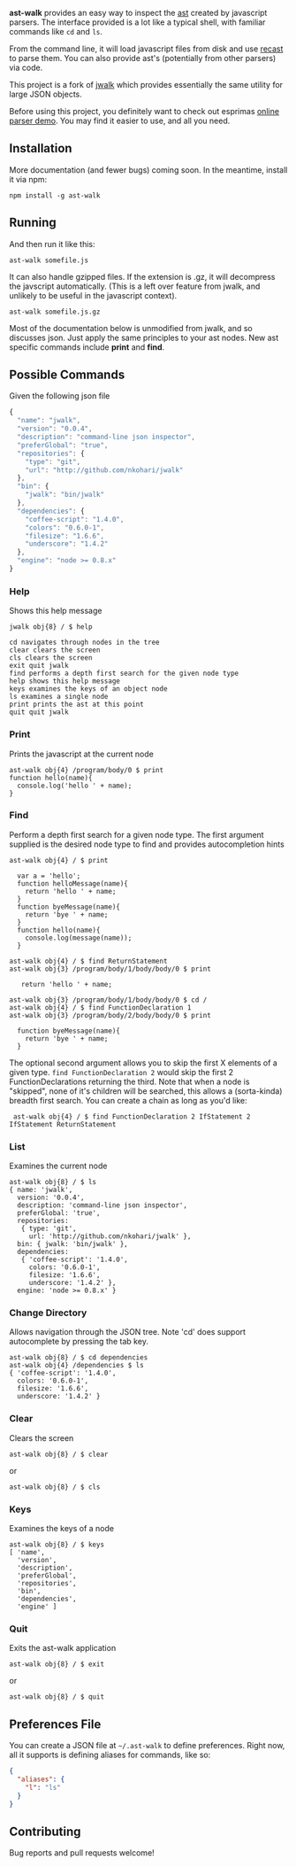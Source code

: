 **ast-walk** provides an easy way to inspect the [ast](https://en.wikipedia.org/wiki/Abstract_syntax_tree)
created by javascript parsers. The interface provided is a lot like a typical shell,
with familiar commands like `cd` and `ls`.

From the command line, it will load javascript files from disk and use [recast](https://github.com/benjamn/recast)
to parse them. You can also provide ast's (potentially from other parsers) via code.

This project is a fork of [jwalk](https://github.com/nkohari/jwalk) which provides essentially the same
utility for large JSON objects.

Before using this project, you definitely want to check out esprimas [online parser demo](http://esprima.org/demo/parse.html).
You may find it easier to use, and all you need.

## Installation

More documentation (and fewer bugs) coming soon. In the meantime, install it via npm:

```
npm install -g ast-walk
```

## Running
And then run it like this:

```
ast-walk somefile.js
```

It can also handle gzipped files. If the extension is .gz, it will decompress the javscript automatically.
(This is a left over feature from jwalk, and unlikely to be useful in the javascript context).

```
ast-walk somefile.js.gz
```

Most of the documentation below is unmodified from jwalk, and so discusses json. Just apply the same
principles to your ast nodes. New ast specific commands include **print** and **find**.

## Possible Commands

Given the following json file

````javascript
{
  "name": "jwalk",
  "version": "0.0.4",
  "description": "command-line json inspector",
  "preferGlobal": "true",
  "repositories": {
    "type": "git",
    "url": "http://github.com/nkohari/jwalk"
  },
  "bin": {
    "jwalk": "bin/jwalk"
  },
  "dependencies": {
    "coffee-script": "1.4.0",
    "colors": "0.6.0-1",
    "filesize": "1.6.6",
    "underscore": "1.4.2"
  },
  "engine": "node >= 0.8.x"
}
````

### Help

Shows this help message

```
jwalk obj{8} / $ help

cd navigates through nodes in the tree
clear clears the screen
cls clears the screen
exit quit jwalk
find performs a depth first search for the given node type
help shows this help message
keys examines the keys of an object node
ls examines a single node
print prints the ast at this point
quit quit jwalk
```

### Print

Prints the javascript at the current node

```
ast-walk obj{4} /program/body/0 $ print
function hello(name){
  console.log('hello ' + name);
}
```

### Find

Perform a depth first search for a given node type.
The first argument supplied is the desired node type to find and provides autocompletion hints

```
ast-walk obj{4} / $ print

  var a = 'hello';
  function helloMessage(name){
    return 'hello ' + name;
  }
  function byeMessage(name){
    return 'bye ' + name;
  }
  function hello(name){
    console.log(message(name));
  }

ast-walk obj{4} / $ find ReturnStatement
ast-walk obj{3} /program/body/1/body/body/0 $ print

   return 'hello ' + name;

ast-walk obj{3} /program/body/1/body/body/0 $ cd /
ast-walk obj{4} / $ find FunctionDeclaration 1
ast-walk obj{3} /program/body/2/body/body/0 $ print

  function byeMessage(name){
    return 'bye ' + name;
  }
```

The optional second argument allows you to skip the first X elements of a given type.
`find FunctionDeclaration 2` would skip the first 2 FunctionDeclarations returning the third.
Note that when a node is "skipped", none of it's children will be searched, this allows
a (sorta-kinda) breadth first search. You can create a chain as long as you'd like:

```
 ast-walk obj{4} / $ find FunctionDeclaration 2 IfStatement 2 IfStatement ReturnStatement
```

### List

Examines the current node

```
ast-walk obj{8} / $ ls
{ name: 'jwalk',
  version: '0.0.4',
  description: 'command-line json inspector',
  preferGlobal: 'true',
  repositories:
   { type: 'git',
     url: 'http://github.com/nkohari/jwalk' },
  bin: { jwalk: 'bin/jwalk' },
  dependencies:
   { 'coffee-script': '1.4.0',
     colors: '0.6.0-1',
     filesize: '1.6.6',
     underscore: '1.4.2' },
  engine: 'node >= 0.8.x' }
```

### Change Directory

Allows navigation through the JSON tree. Note 'cd' does support autocomplete by pressing the tab key.

```
ast-walk obj{8} / $ cd dependencies
ast-walk obj{4} /dependencies $ ls
{ 'coffee-script': '1.4.0',
  colors: '0.6.0-1',
  filesize: '1.6.6',
  underscore: '1.4.2' }
```

### Clear

Clears the screen

```
ast-walk obj{8} / $ clear
```
or

```
ast-walk obj{8} / $ cls
```

### Keys

Examines the keys of a node

```
ast-walk obj{8} / $ keys
[ 'name',
  'version',
  'description',
  'preferGlobal',
  'repositories',
  'bin',
  'dependencies',
  'engine' ]
```

### Quit

Exits the ast-walk application

```
ast-walk obj{8} / $ exit
```
or

```
ast-walk obj{8} / $ quit
```

## Preferences File

You can create a JSON file at `~/.ast-walk` to define preferences. Right now, all it supports is defining aliases for commands, like so:

```json
{
  "aliases": {
    "l": "ls"
  }
}
```

## Contributing

Bug reports and pull requests welcome!
